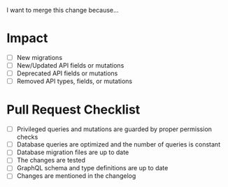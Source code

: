 I want to merge this change because...

<!-- Please mention all relevant issue numbers. -->

# Impact

* [ ] New migrations
* [ ] New/Updated API fields or mutations
* [ ] Deprecated API fields or mutations
* [ ] Removed API types, fields, or mutations

# Pull Request Checklist

<!-- Please keep this section. It will make maintainer's life easier. -->

* [ ] Privileged queries and mutations are guarded by proper permission checks
* [ ] Database queries are optimized and the number of queries is constant
* [ ] Database migration files are up to date
* [ ] The changes are tested
* [ ] GraphQL schema and type definitions are up to date
* [ ] Changes are mentioned in the changelog
